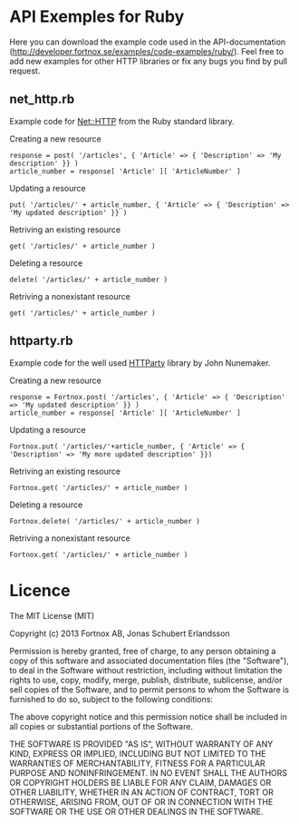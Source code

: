 # API Exemples for Ruby

Here you can download the example code used in the API-documentation (http://developer.fortnox.se/examples/code-examples/ruby/). Feel free to add new examples for other HTTP libraries or fix any bugs you find by pull request.

## net_http.rb
Example code for [Net::HTTP][1] from the Ruby standard library.

Creating a new resource
```
response = post( '/articles', { 'Article' => { 'Description' => 'My description' }} )
article_number = response[ 'Article' ][ 'ArticleNumber' ]
```

Updating a resource
```
put( '/articles/' + article_number, { 'Article' => { 'Description' => 'My updated description' }} )
```

Retriving an existing resource
```
get( '/articles/' + article_number )
```

Deleting a resource
```
delete( '/articles/' + article_number )
```

Retriving a nonexistant resource
```
get( '/articles/' + article_number )
```

## httparty.rb
Example code for the well used [HTTParty][2] library by John Nunemaker.

Creating a new resource
```
response = Fortnox.post( '/articles', { 'Article' => { 'Description' => 'My updated description' }} )
article_number = response[ 'Article' ][ 'ArticleNumber' ]
```

Updating a resource
```
Fortnox.put( '/articles/'+article_number, { 'Article' => { 'Description' => 'My more updated description' }})
```

Retriving an existing resource
```
Fortnox.get( '/articles/' + article_number )
```

Deleting a resource
```
Fortnox.delete( '/articles/' + article_number )
```

Retriving a nonexistant resource
```
Fortnox.get( '/articles/' + article_number )
```

[1]: http://ruby-doc.org/stdlib-2.1.2/libdoc/net/http/rdoc/Net/HTTP.html
[2]: https://github.com/jnunemaker/httparty

# Licence

The MIT License (MIT)

Copyright (c) 2013 Fortnox AB, Jonas Schubert Erlandsson

Permission is hereby granted, free of charge, to any person obtaining a copy
of this software and associated documentation files (the "Software"), to deal
in the Software without restriction, including without limitation the rights
to use, copy, modify, merge, publish, distribute, sublicense, and/or sell
copies of the Software, and to permit persons to whom the Software is
furnished to do so, subject to the following conditions:

The above copyright notice and this permission notice shall be included in
all copies or substantial portions of the Software.

THE SOFTWARE IS PROVIDED "AS IS", WITHOUT WARRANTY OF ANY KIND, EXPRESS OR
IMPLIED, INCLUDING BUT NOT LIMITED TO THE WARRANTIES OF MERCHANTABILITY,
FITNESS FOR A PARTICULAR PURPOSE AND NONINFRINGEMENT. IN NO EVENT SHALL THE
AUTHORS OR COPYRIGHT HOLDERS BE LIABLE FOR ANY CLAIM, DAMAGES OR OTHER
LIABILITY, WHETHER IN AN ACTION OF CONTRACT, TORT OR OTHERWISE, ARISING FROM,
OUT OF OR IN CONNECTION WITH THE SOFTWARE OR THE USE OR OTHER DEALINGS IN
THE SOFTWARE.